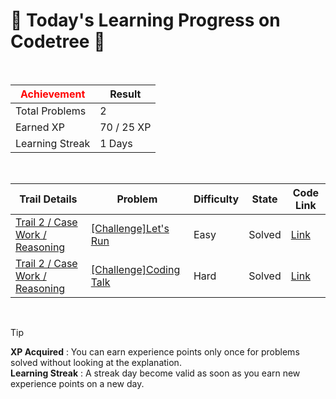 # 🌲 Today's Learning Progress on Codetree 🌲

<br />

| <span style="color:red;display:block;text-align:center;"> **Achievement**</span> | Result |
|---|---|
|Total Problems| 2 |
| Earned XP | 70 / 25 XP |
| Learning Streak | 1 Days |

<br />

|Trail Details|Problem|Difficulty|State|Code Link|
|---|---|---|---|---|
|[Trail 2 / Case Work / Reasoning](https://www.codetree.ai/trail-info/novice-mid/)|[[Challenge]Let's Run](https://www.codetree.ai/trails/complete/curated-cards/challenge-run-and-run/)|Easy|Solved|[Link](https://github.com/williamsjay49/codetree/blob/main/250804/%EB%8B%AC%EB%A6%AC%EC%9E%90/run-and-run.py)|
|[Trail 2 / Case Work / Reasoning](https://www.codetree.ai/trail-info/novice-mid/)|[[Challenge]Coding Talk](https://www.codetree.ai/trails/complete/curated-cards/challenge-coding-talk/)|Hard|Solved|[Link](https://github.com/williamsjay49/codetree/blob/main/250804/%EC%BD%94%EB%94%A9%ED%86%A1/coding-talk.py)|


<br />

> [!TIP]
> **XP Acquired** : You can earn experience points only once for problems solved without looking at the explanation.  
> **Learning Streak** : A streak day become valid as soon as you earn new experience points on a new day.

